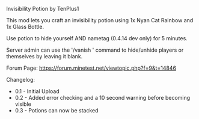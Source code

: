 
Invisibility Potion by TenPlus1

This mod lets you craft an invisibility potion using 1x Nyan Cat Rainbow and 1x Glass Bottle.

Use potion to hide yourself AND nametag (0.4.14 dev only) for 5 minutes.

Server admin can use the '/vanish <name>' command to hide/unhide players or themselves by leaving it blank.

Forum Page: https://forum.minetest.net/viewtopic.php?f=9&t=14846

Changelog:

 - 0.1 - Initial Upload
 - 0.2 - Added error checking and a 10 second warning before becoming visible
 - 0.3 - Potions can now be stacked
 